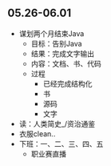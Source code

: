 ##  05.26-06.01

-   谋划两个月结束Java
    -   目标：告别Java
    -   结果：完成文字输出
    -   内容：文档、书、代码
    -   过程
        -   已经完成结构化
        -   书
        -   源码
        -   文字
-   读：人类简史_/资治通鉴
-   衣服clean..
-   下班：一、二、三、四、五
    -   职业赛直播
